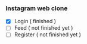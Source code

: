 ### Instagram web clone

- [x] Login ( finished )
- [ ] Feed ( not finished yet )
- [ ] Register ( not finished yet )
